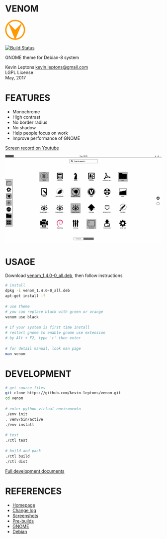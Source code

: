 # VENOM

![venom-logo](asset/venom-64.png)

[![Build Status](https://travis-ci.org/kevin-leptons/venom.svg?branch=master)](https://travis-ci.org/kevin-leptons/venom)

GNOME theme for Debian-8 system

Kevin Leptons <kevin.leptons@gmail.com> <br>
LGPL License <br>
May, 2017

# FEATURES

- Monochrome
- High contrast
- No border radius
- No shadow
- Help people focus on work
- Improve performance of GNOME

[Screen record on Youtube](http://www.youtube.com/watch?v=3z9AfzKiYHM)

![venom-green](asset/venom-black.png)

# USAGE

Download [venom_1.4.0-0_all.deb](https://drive.google.com/open?id=0B6Eqm2oY7b1vWjdOc05xNmFIVDA),
then follow instructions

```bash
# install
dpkg -i venom_1.4.0-0_all.deb
apt-get install -f

# use theme
# you can replace black with green or orange
venom use black

# if your system is first time install
# restart gnome to enable gnome use extension
# by Alt + F2, type 'r' then enter

# for detail manual, look man page
man venom
```

# DEVELOPMENT

```bash
# get source files
git clone https://github.com/kevin-leptons/venom.git
cd venom

# enter python virtual environemtn
./env init
. venv/bin/active
./env install

# test
./ctl test

# build and pack
./ctl build
./ctl dist
```

[Full development documents](doc/dev.md)

# REFERENCES

- [Homepage](https://kevin-leptons.github.io/venom/)
- [Change log](changelog.md)
- [Screenshots](doc/screenshot.md)
- [Pre-builds](https://drive.google.com/open?id=0B6Eqm2oY7b1vVG55VjJrcGE3aU0)
- [GNOME](https://en.wikipedia.org/wiki/GNOME)
- [Debian](https://en.wikipedia.org/wiki/Debian)
